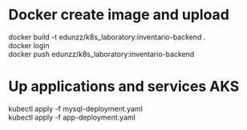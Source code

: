 # Docker create image and upload
docker build -t edunzz/k8s_laboratory:inventario-backend .
<br>
docker login
<br>
docker push edunzz/k8s_laboratory:inventario-backend
<br>
# Up applications and services AKS
kubectl apply -f mysql-deployment.yaml
<br>
kubectl apply -f app-deployment.yaml
<br>
